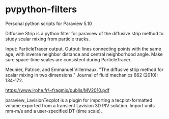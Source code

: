 # pvpython-filters
Personal python scripts for Paraview 5.10

Diffusive Strip is a python filter for paraview of the diffusive strip method to study scalar mixing from particle tracks. 

Input: ParticleTracer output. Output: lines connecting points with the same age, with inverse neighbor distance and central neighborhood angle. Make sure space-time scales are consistent during ParticleTracer.

Meunier, Patrice, and Emmanuel Villermaux. "The diffusive strip method for scalar mixing in two dimensions." Journal of fluid mechanics 662 (2010): 134-172.

https://www.irphe.fr/~fragmix/publis/MV2010.pdf

paraview_LavisionTecplot is a plugin for importing a tecplot-formatted volume exported from a transient Lavision 3D PIV solution. Import units mm-m/s and a user-specified DT (time scale).  

